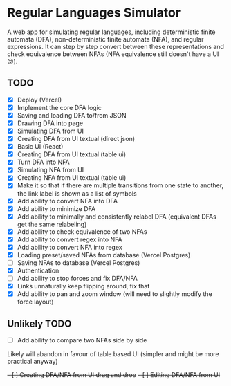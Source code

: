 # Regular Languages Simulator

A web app for simulating regular languages, including deterministic finite automata (DFA), non-deterministic finite automata (NFA), and regular expressions. It can step by step convert between these representations and check equivalence between NFAs (NFA equivalence still doesn't have a UI 😜).

## TODO

- [x] Deploy (Vercel)
- [x] Implement the core DFA logic
- [x] Saving and loading DFA to/from JSON
- [x] Drawing DFA into page
- [x] Simulating DFA from UI
- [x] Creating DFA from UI textual (direct json)
- [x] Basic UI (React)
- [x] Creating DFA from UI textual (table ui)
- [x] Turn DFA into NFA
- [x] Simulating NFA from UI
- [x] Creating NFA from UI textual (table ui)
- [x] Make it so that if there are multiple transitions from one state to another, the link label is shown as a list of symbols
- [x] Add ability to convert NFA into DFA
- [x] Add ability to minimize DFA
- [x] Add ability to minimally and consistently relabel DFA (equivalent DFAs get the same relabeling)
- [x] Add ability to check equivalence of two NFAs
- [x] Add ability to convert regex into NFA
- [x] Add ability to convert NFA into regex
- [x] Loading preset/saved NFAs from database (Vercel Postgres)
- [ ] Saving NFAs to database (Vercel Postgres)
- [x] Authentication
- [ ] Add ability to stop forces and fix DFA/NFA
- [x] Links unnaturally keep flipping around, fix that
- [x] Add ability to pan and zoom window (will need to slightly modify the force layout)

## Unlikely TODO

- [ ] Add ability to compare two NFAs side by side

Likely will abandon in favour of table based UI (simpler and might be more practical anyway)

~~- [ ] Creating DFA/NFA from UI drag and drop~~
~~- [ ] Editing DFA/NFA from UI~~
